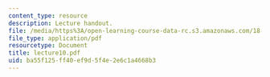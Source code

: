 ```yaml
---
content_type: resource
description: Lecture handout.
file: /media/https%3A/open-learning-course-data-rc.s3.amazonaws.com/18-330-introduction-to-numerical-analysis-spring-2004/ba55f125ff40ef9d5f4e2e6c1a4668b3_lecture10.pdf
file_type: application/pdf
resourcetype: Document
title: lecture10.pdf
uid: ba55f125-ff40-ef9d-5f4e-2e6c1a4668b3
---
```

